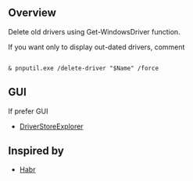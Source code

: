 ## Overview
Delete old drivers using Get-WindowsDriver function.

If you want only to display out-dated drivers, comment

<code>
& pnputil.exe /delete-driver "$Name" /force
</code>

## GUI
If prefer GUI
- [DriverStoreExplorer](https://github.com/lostindark/DriverStoreExplorer)

## Inspired by
- [Habr](https://habr.com/ru/post/319152/)
